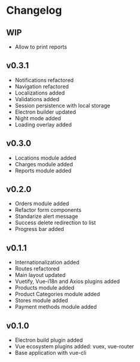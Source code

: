 # Changelog

## WIP

- Allow to print reports

## v0.3.1

- Notifications refactored
- Navigation refactored
- Localizations added
- Validations added
- Session persistence with local storage
- Electron builder updated
- Night mode added
- Loading overlay added

## v0.3.0

- Locations module added
- Charges module added
- Reports module added

## v0.2.0

- Orders module added
- Refactor form components
- Standarize alert message
- Success delete redirection to list
- Progress bar added

## v0.1.1

- Internationalization added
- Routes refactored
- Main layout updated
- Vuetify, Vue-i18n and Axios plugins added
- Products module added
- Product Categories module added
- Stores module added
- Payment methods module added

## v0.1.0

- Electron build plugin added
- Vue ecosystem plugins added: vuex, vue-router
- Base application with vue-cli
